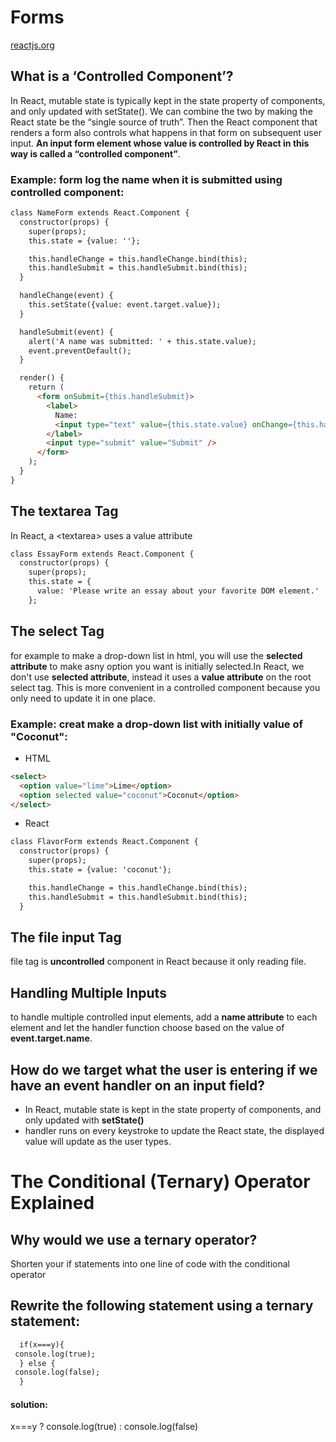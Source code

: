 # Forms
[reactjs.org](https://reactjs.org/docs/forms.html)

## What is a ‘Controlled Component’?

In React, mutable state is typically kept in the state property of components, and only updated with setState().
We can combine the two by making the React state be the “single source of truth”. Then the React component that renders a form also controls what happens in that form on subsequent user input. **An input form element whose value is controlled by React in this way is called a “controlled component”**.

### Example: form log the name when it is submitted using controlled component:

``` html
class NameForm extends React.Component {
  constructor(props) {
    super(props);
    this.state = {value: ''};

    this.handleChange = this.handleChange.bind(this);
    this.handleSubmit = this.handleSubmit.bind(this);
  }

  handleChange(event) {
    this.setState({value: event.target.value});
  }

  handleSubmit(event) {
    alert('A name was submitted: ' + this.state.value);
    event.preventDefault();
  }

  render() {
    return (
      <form onSubmit={this.handleSubmit}>
        <label>
          Name:
          <input type="text" value={this.state.value} onChange={this.handleChange} />
        </label>
        <input type="submit" value="Submit" />
      </form>
    );
  }
}
```

## The textarea Tag
In React, a &lt;textarea&gt; uses a value attribute

```html
class EssayForm extends React.Component {
  constructor(props) {
    super(props);
    this.state = {
      value: 'Please write an essay about your favorite DOM element.'
    };
```

## The select Tag
for example to make a drop-down list in html, you will use the **selected attribute** to make asny option you want is initially selected.In React, we don't use **selected attribute**, instead it uses a **value attribute** on the root select tag. This is more convenient in a controlled component because you only need to update it in one place. 

### Example: creat make a drop-down list with initially value of "Coconut":
- HTML

```html
<select>
  <option value="lime">Lime</option>
  <option selected value="coconut">Coconut</option>
</select>
```

- React

```html
class FlavorForm extends React.Component {
  constructor(props) {
    super(props);
    this.state = {value: 'coconut'};

    this.handleChange = this.handleChange.bind(this);
    this.handleSubmit = this.handleSubmit.bind(this);
  }
```

## The file input Tag
file tag is **uncontrolled** component in React because it only reading file.


## Handling Multiple Inputs
to handle multiple controlled input elements, add a **name attribute** to each element and let the handler function choose based on the value of **event.target.name**.

## How do we target what the user is entering if we have an event handler on an input field?
- In React, mutable state is kept in the state property of components, and only updated with **setState()**
- handler runs on every keystroke to update the React state, the displayed value will update as the user types.

# The Conditional (Ternary) Operator Explained

## Why would we use a ternary operator?
Shorten your if statements into one line of code with the conditional operator


## Rewrite the following statement using a ternary statement:

```html
  if(x===y){
 console.log(true);
  } else {
 console.log(false);
  }
```
#### solution:
 x===y ? console.log(true) : console.log(false)
